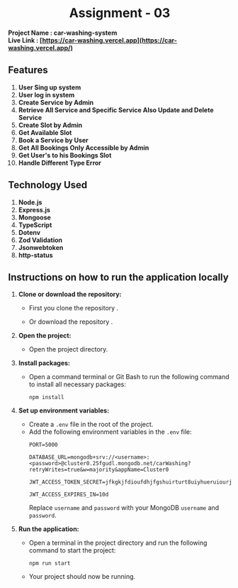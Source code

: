 # <center>Assignment - 03</center>
 **Project Name : car-washing-system** <br>
 **Live Link : [https://car-washing.vercel.app](https://car-washing.vercel.app/)** 

## Features

1. **User Sing up system**
2. **User log in system**
3. **Create Service by Admin**
4. **Retrieve All Service and Specific Service Also Update and Delete  Service**
5. **Create Slot by Admin**
6. **Get Available Slot**
7. **Book a Service by User**
8. **Get All Bookings Only Accessible by Admin**
9. **Get User's to his Bookings Slot**
10. **Handle Different Type Error**


## Technology Used

1. **Node.js**
2. **Express.js**
3. **Mongoose**
4. **TypeScript**
5. **Dotenv**
6. **Zod Validation**
7. **Jsonwebtoken**
8. **http-status**




## Instructions on how to run the application locally

1. **Clone or download the repository:**
   - First you clone the repository .
    
   - Or download the repository .

2. **Open the project:**
   - Open the project directory.

3. **Install packages:**
   - Open a command terminal or Git Bash to run the following command to install all necessary packages:
     ```
     npm install
     ```

4. **Set up environment variables:**
   - Create a `.env` file in the root of the project.
   - Add the following environment variables in the `.env` file:
     ```
     PORT=5000

     DATABASE_URL=mongodb+srv://<username>:<password>@cluster0.25fgudl.mongodb.net/carWashing?retryWrites=true&w=majority&appName=Cluster0

     JWT_ACCESS_TOKEN_SECRET=jfkgkjfdioufdhjfgshuirturt8uiyhueruiourjeioteroehjkfgjkfghkjjk
     
     JWT_ACCESS_EXPIRES_IN=10d
     
     ```
     Replace `username` and `password` with your MongoDB `username` and `password`.

5. **Run the application:**
   - Open a terminal in the project directory and run the following command to start the project:
     ```
     npm run start
     ```
   - Your project should now be running.
